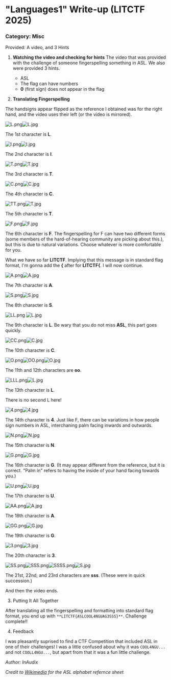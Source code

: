 # "Languages1" Write-up (LITCTF 2025)
### Category: Misc
Provided: A video, and 3 Hints

1. **Watching the video and checking for hints**
	The video that was provided with the challenge of someone fingerspelling something in ASL. We also were provided 3 hints.
	- ASL
    - The flag can have numbers
    - **0** (first sign) does not appear in the flag

2. **Translating Fingerspelling**

The handsigns  appear flipped as the reference I obtained was for the right hand, and the video uses their left (or the video is mirrored). 

![L.png](SCREENSHOTS/L.png "L.png")![L.jpg](REFERENCES/L.jpg)

The 1st character is **L**.

![I.png](SCREENSHOTS/I.png)![I.jpg](REFERENCES/I.jpg)

The 2nd character is **I**.

![T.png](SCREENSHOTS/T.png)![T.jpg](REFERENCES/T.jpg)

The 3rd character is **T**.

![C.png](SCREENSHOTS/C.png)![C.jpg](REFERENCES/C.jpg)

The 4th character is **C**.

![TT.png](SCREENSHOTS/TT.png)![T.jpg](REFERENCES/T.jpg)

The 5th character is **T**.

![F.png](SCREENSHOTS/F.png)![F.jpg](REFERENCES/F.jpg)

The 6th character is **F**. The fingerspelling for F can have two different forms (some members of the hard-of-hearing community are picking about this.), but this is due to natural variations. Choose whatever is more comfortable for you.

What we have so far **LITCTF**. Implying that this message is in standard flag format, I'm gonna add the **{** after for **LITCTF{**. I will now continue.

![A.png](SCREENSHOTS/A.png)![A.jpg](REFERENCES/A.jpg)

The 7th character is **A**.

![S.png](SCREENSHOTS/S.png)![S.jpg](REFERENCES/S.jpg)

The 8th character is **S**.

![LL.png](SCREENSHOTS/LL.png) ![L.jpg](REFERENCES/L.jpg)

The 9th character is **L**. Be wary that you do not miss **ASL**, this part goes quickly.

![CC.png](SCREENSHOTS/CC.png)![C.jpg](REFERENCES/C.jpg)

The 10th character is **C**.

![O.png](SCREENSHOTS/O.png)![OO.png](SCREENSHOTS/OO.png)![O.jpg](REFERENCES/O.jpg)

The 11th and 12th characters are **oo**.

![LLL.png](SCREENSHOTS/LLL.png)![L.jpg](REFERENCES/L.jpg)

The 13th character is **L**.

There is no second L here!

![4.png](SCREENSHOTS/4.png)![4.jpg](REFERENCES/4.jpg)

The 14th character is **4**. Just like F, there can be variations in how people sign numbers in ASL, interchaning palm facing inwards and outwards.

![N.png](SCREENSHOTS/N.png)![N.jpg](REFERENCES/N.jpg)

The 15th character is **N**.

![G.png](SCREENSHOTS/G.png)![G.jpg](REFERENCES/G.jpg)

The 16th character is **G**. (It may appear different from the reference, but it is correct. "Palm in" refers to having the inside of your hand facing towards you.)

![U.png](SCREENSHOTS/U.png)![U.jpg](REFERENCES/U.jpg)

The 17th character is **U**.

![AA.png](SCREENSHOTS/AA.png)![A.jpg](REFERENCES/A.jpg)

The 18th character is **A**.

![GG.png](SCREENSHOTS/GG.png)![G.jpg](REFERENCES/G.jpg)

The 19th character is **G**.

![3.png](SCREENSHOTS/3.png)![3.jpg](REFERENCES/3.jpg)

The 20th character is **3**.

![SS.png](SCREENSHOTS/SS.png)![SSS.png](SCREENSHOTS/SSS.png)![SSSS.png](SCREENSHOTS/SSSS.png)![S.jpg](REFERENCES/S.jpg)

The 21st, 22nd, and 23rd characters are **sss**. (These were in quick succession.)

And then the video ends.

3. Putting It All Together

After translating all the fingerspelling and formatting into standard flag format, you end up with `**LITCTF{ASLCOOL4NGUAG3SSS}**`. Challenge complete!!

4. Feedback

I was pleasantly suprised to find a CTF Competition that included ASL in one of their challenges! I was a little confused about why it was `COOL4NGU...` and not `COOLL4NGU...`, but apart from that it was a fun little challenge.

_Author: InAudix_

_Credit to [Wikimedia](https://commons.wikimedia.org/wiki/File:Asl_alphabet_gallaudet_ann.svg) for the ASL alphabet refernce sheet_
